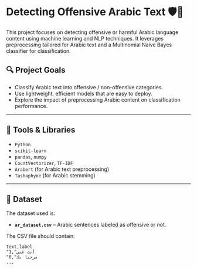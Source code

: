 # Detecting Offensive Arabic Text 🛡️📜

This project focuses on detecting offensive or harmful Arabic language content using machine learning and NLP techniques. It leverages preprocessing tailored for Arabic text and a Multinomial Naive Bayes classifier for classification.

## 🔍 Project Goals
- Classify Arabic text into offensive / non-offensive categories.
- Use lightweight, efficient models that are easy to deploy.
- Explore the impact of preprocessing Arabic content on classification performance.

---

## 🧰 Tools & Libraries
- `Python`
- `scikit-learn`
- `pandas`, `numpy`
- `CountVectorizer`, `TF-IDF`
- `Arabert` (for Arabic text preprocessing)
- `Tashaphyne` (for Arabic stemming)

---

## 📁 Dataset
The dataset used is:
- **`ar_dataset.csv`** – Arabic sentences labeled as offensive or not.

The CSV file should contain:
```csv
text,label
"أنت غبي",1
"مرحبا بك",0
...
